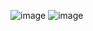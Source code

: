 ![image](https://github.com/user-attachments/assets/465508db-89c2-4b84-bde8-9bd2fc4dc8c6)
![image](https://github.com/user-attachments/assets/beffd4f3-a5b5-4aee-825f-bfb6e03ea4e2)
